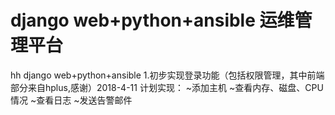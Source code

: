 #  django web+python+ansible 运维管理平台
hh
 django web+python+ansible
1.初步实现登录功能（包括权限管理，其中前端部分来自hplus,感谢）2018-4-11
 计划实现：
 ~添加主机
 ~查看内存、磁盘、CPU情况
 ~查看日志
 ~发送告警邮件
